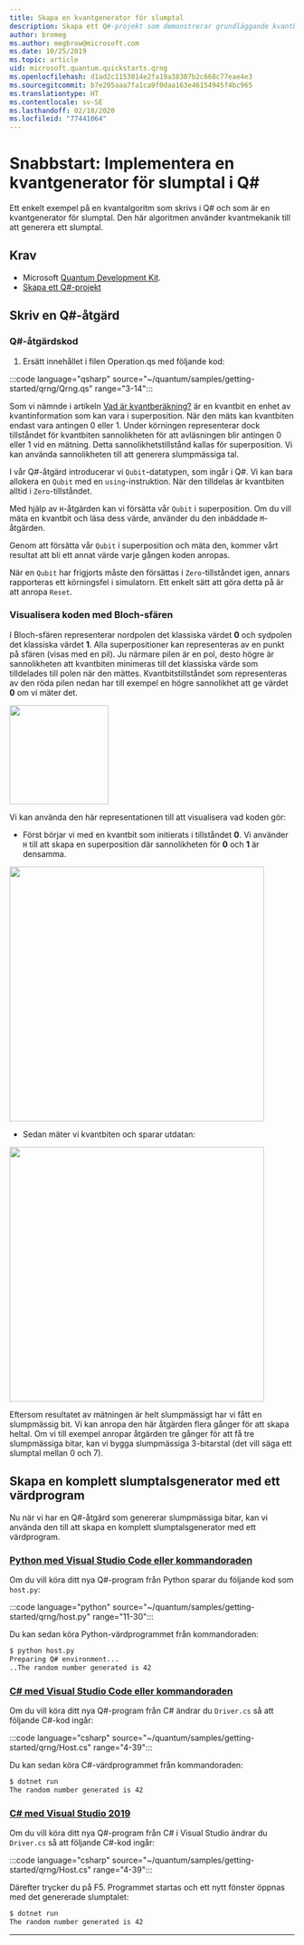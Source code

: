 ```yaml
---
title: Skapa en kvantgenerator för slumptal
description: Skapa ett Q#-projekt som demonstrerar grundläggande kvantbegrepp som t.ex. superposition genom att skapa en kvantgenerator för slumptal.
author: bromeg
ms.author: megbrow@microsoft.com
ms.date: 10/25/2019
ms.topic: article
uid: microsoft.quantum.quickstarts.qrng
ms.openlocfilehash: d1ad2c1153814e2fa19a38307b2c668c77eae4e3
ms.sourcegitcommit: b7e205aaa7fa1ca9f0daa163e46154945f4bc965
ms.translationtype: HT
ms.contentlocale: sv-SE
ms.lasthandoff: 02/18/2020
ms.locfileid: "77441064"
---
```

# <a name="quickstart-implement-a-quantum-random-number-generator-in-q"></a>Snabbstart: Implementera en kvantgenerator för slumptal i Q#
Ett enkelt exempel på en kvantalgoritm som skrivs i Q# och som är en kvantgenerator för slumptal. Den här algoritmen använder kvantmekanik till att generera ett slumptal. 

## <a name="prerequisites"></a>Krav

- Microsoft [Quantum Development Kit](xref:microsoft.quantum.install).
- [Skapa ett Q#-projekt](xref:microsoft.quantum.howto.createproject)


## <a name="write-a-q-operation"></a>Skriv en Q#-åtgärd

### <a name="q-operation-code"></a>Q#-åtgärdskod

1. Ersätt innehållet i filen Operation.qs med följande kod:

 :::code language="qsharp" source="~/quantum/samples/getting-started/qrng/Qrng.qs" range="3-14":::

Som vi nämnde i artikeln [Vad är kvantberäkning?](xref:microsoft.quantum.overview.what) är en kvantbit en enhet av kvantinformation som kan vara i superposition. När den mäts kan kvantbiten endast vara antingen 0 eller 1. Under körningen representerar dock tillståndet för kvantbiten sannolikheten för att avläsningen blir antingen 0 eller 1 vid en mätning. Detta sannolikhetstillstånd kallas för superposition. Vi kan använda sannolikheten till att generera slumpmässiga tal.

I vår Q#-åtgärd introducerar vi `Qubit`-datatypen, som ingår i Q#. Vi kan bara allokera en `Qubit` med en `using`-instruktion. När den tilldelas är kvantbiten alltid  i `Zero`-tillståndet. 

Med hjälp av `H`-åtgärden kan vi försätta vår `Qubit` i superposition. Om du vill mäta en kvantbit och läsa dess värde, använder du den inbäddade `M`-åtgärden.

Genom att försätta vår `Qubit` i superposition och mäta den, kommer vårt resultat att bli ett annat värde varje gången koden anropas. 

När en `Qubit` har frigjorts måste den försättas i `Zero`-tillståndet igen, annars rapporteras ett körningsfel i simulatorn. Ett enkelt sätt att göra detta på är att anropa `Reset`.

### <a name="visualizing-the-code-with-the-bloch-sphere"></a>Visualisera koden med Bloch-sfären

I Bloch-sfären representerar nordpolen det klassiska värdet **0** och sydpolen det klassiska värdet **1**. Alla superpositioner kan representeras av en punkt på sfären (visas med en pil). Ju närmare pilen är en pol, desto högre är sannolikheten att kvantbiten minimeras till det klassiska värde som tilldelades till polen när den mättes. Kvantbitstillståndet som representeras av den röda pilen nedan har till exempel en högre sannolikhet att ge värdet **0** om vi mäter det.

<img src="~/media/qrng-Bloch.png" width="175">

Vi kan använda den här representationen till att visualisera vad koden gör:

* Först börjar vi med en kvantbit som initierats i tillståndet **0**. Vi använder `H` till att skapa en superposition där sannolikheten för **0** och **1** är densamma.

<img src="~/media/qrng-H.png" width="450">

* Sedan mäter vi kvantbiten och sparar utdatan:

<img src="~/media/qrng-meas.png" width="450">

Eftersom resultatet av mätningen är helt slumpmässigt har vi fått en slumpmässig bit. Vi kan anropa den här åtgärden flera gånger för att skapa heltal. Om vi till exempel anropar åtgärden tre gånger för att få tre slumpmässiga bitar, kan vi bygga slumpmässiga 3-bitarstal (det vill säga ett slumptal mellan 0 och 7).

## <a name="creating-a-complete-random-number-generator-using-a-host-program"></a>Skapa en komplett slumptalsgenerator med ett värdprogram

Nu när vi har en Q#-åtgärd som genererar slumpmässiga bitar, kan vi använda den till att skapa en komplett slumptalsgenerator med ett värdprogram.

 ### <a name="python-with-visual-studio-code-or-the-command-line"></a>[Python med Visual Studio Code eller kommandoraden](#tab/tabid-python)
 
 Om du vill köra ditt nya Q#-program från Python sparar du följande kod som `host.py`:
 
:::code language="python" source="~/quantum/samples/getting-started/qrng/host.py" range="11-30":::

 Du kan sedan köra Python-värdprogrammet från kommandoraden:
 ```bash
 $ python host.py
 Preparing Q# environment...
 ..The random number generated is 42
 ```
 ### <a name="c-with-visual-studio-code-or-the-command-line"></a>[C# med Visual Studio Code eller kommandoraden](#tab/tabid-csharp)
 
 Om du vill köra ditt nya Q#-program från C# ändrar du `Driver.cs` så att följande C#-kod ingår:
 
 :::code language="csharp" source="~/quantum/samples/getting-started/qrng/Host.cs" range="4-39":::
 
 Du kan sedan köra C#-värdprogrammet från kommandoraden:
 
 ```bash
 $ dotnet run
 The random number generated is 42
 ```

 ### <a name="c-with-visual-studio-2019"></a>[C# med Visual Studio 2019](#tab/tabid-vs2019)

 Om du vill köra ditt nya Q#-program från C# i Visual Studio ändrar du `Driver.cs` så att följande C#-kod ingår:

 :::code language="csharp" source="~/quantum/samples/getting-started/qrng/Host.cs" range="4-39":::

 Därefter trycker du på F5. Programmet startas och ett nytt fönster öppnas med det genererade slumptalet: 

 ```bash
 $ dotnet run
 The random number generated is 42
 ```
 ***
